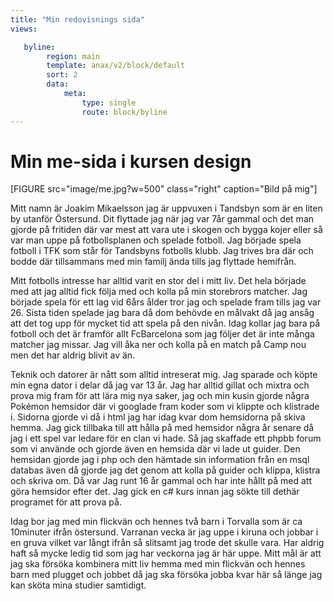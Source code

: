 ```yaml
---
title: "Min redovisnings sida"
views:

   byline:
        region: main
        template: anax/v2/block/default
        sort: 2
        data:
            meta: 
                type: single
                route: block/byline
---
```

Min me-sida i kursen design
=========================
[FIGURE src="image/me.jpg?w=500" class="right" caption="Bild på mig"]


Mitt namn är Joakim Mikaelsson jag är uppvuxen i Tandsbyn som är en liten by utanför Östersund. Dit flyttade jag när jag var 7år gammal och det man gjorde på fritiden där var mest att vara ute i skogen och bygga kojer eller så var man uppe på fotbollsplanen och spelade fotboll. Jag började spela fotboll i TFK som står för Tandsbyns fotbolls klubb. Jag trives bra där och bodde där tillsammans med min familj ända tills jag flyttade hemifrån.

Mitt fotbolls intresse har alltid varit en stor del i mitt liv. Det hela började med att jag alltid fick följa med och kolla på min storebrors matcher. Jag började spela för ett lag vid 6års ålder tror jag och spelade fram tills jag var 26. Sista tiden spelade jag bara då dom behövde en målvakt då jag ansåg att det tog upp för mycket tid att spela på den nivån. Idag kollar jag bara på fotboll och det är framför allt FcBarcelona som jag följer det är inte många matcher jag missar. Jag vill åka ner och kolla på en match på Camp nou men det har aldrig blivit av än.

Teknik och datorer är nått som alltid intreserat mig. Jag sparade och köpte min egna dator i delar då jag var 13 år. Jag har alltid gillat och mixtra och prova mig fram för att lära mig nya saker, jag och min kusin gjorde några Pokémon hemsidor där vi googlade fram koder som vi klippte och klistrade i. Sidorna gjorde vi då i html jag har idag kvar dom hemsidorna på skiva hemma. Jag gick tillbaka till att hålla på med hemsidor några år senare då jag i ett spel var ledare för en clan vi hade. Så jag skaffade ett phpbb forum som vi använde och gjorde även en hemsida där vi lade ut guider. Den hemsidan gjorde jag i php och den hämtade sin information från en msql databas även då gjorde jag det genom att kolla på guider och klippa, klistra och skriva om. Då var Jag runt 16 år gammal och har inte hållt på med att göra hemsidor efter det. Jag gick en c# kurs innan jag sökte till dethär programet för att prova på.

Idag bor jag med min flickvän och hennes två barn i Torvalla som är ca 10minuter ifrån östersund. Varranan vecka är jag uppe i kiruna och jobbar i en gruva vilket var långt ifrån så slitsamt jag trode det skulle vara. Har aldrig haft så mycke ledig tid som jag har veckorna jag är här uppe. Mitt mål är att jag ska försöka kombinera mitt liv hemma med min flickvän och hennes barn med plugget och jobbet då jag ska försöka jobba kvar här så länge jag kan sköta mina studier samtidigt. 

